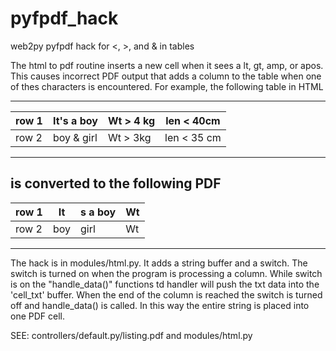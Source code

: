 pyfpdf_hack
===========

web2py pyfpdf hack for &lt;, >, and &amp; in tables


The html to pdf routine inserts a new cell when it sees a lt, gt, amp, or apos.  This causes incorrect PDF output that adds a column to the table when one of thes characters is encountered. For example, the following table in HTML 

--------------------------------------------------------------------
| row 1       | It's a boy     |  Wt > 4 kg     | len < 40cm       |
|-------------|----------------|----------------|------------------|
| row 2       | boy & girl     |  Wt > 3kg      | len < 35 cm      |
--------------------------------------------------------------------

is converted to the following PDF
--------------------------------------------------------------------
| row 1       | It             | s a boy        | Wt               |
|-------------|----------------|----------------|------------------|
| row 2       | boy            | girl           | Wt               |
--------------------------------------------------------------------

The hack is in modules/html.py.  It adds a string buffer and a switch.  The switch is turned on when the program is processing a <TD> column.  While switch is on the "handle_data()" functions td handler will push the txt data into the 'cell_txt' buffer. When the end of the </TD> column is reached the switch is turned off and handle_data() is called. In this way the entire string is placed into one PDF cell.

SEE: controllers/default.py/listing.pdf and modules/html.py
